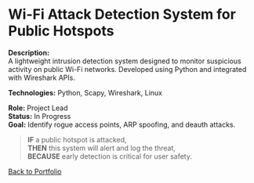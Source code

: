 # Wi-Fi Attack Detection System for Public Hotspots

**Description:**  
A lightweight intrusion detection system designed to monitor suspicious activity on public Wi-Fi networks. Developed using Python and integrated with Wireshark APIs.

**Technologies:** Python, Scapy, Wireshark, Linux

**Role:** Project Lead  
**Status:** In Progress  
**Goal:** Identify rogue access points, ARP spoofing, and deauth attacks.

> **IF** a public hotspot is attacked,  
> **THEN** this system will alert and log the threat,  
> **BECAUSE** early detection is critical for user safety.

[Back to Portfolio](../index.md)
